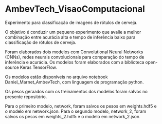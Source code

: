 # AmbevTech_VisaoComputacional
Experimento para classificação de imagens de rótulos de cerveja.

O objetivo é conduzir um pequeno experimento que avalie a melhor combinação
entre acurácia alta e tempo de inferência baixo para classificação de rótulos de cerveja.

Foram elaborados dois modelos com Convolutional Neural Networks (CNNs), redes neurais convolucionais para comparação do tempo de inferência e acurácia.
Os modelos foram elaborados com a biblioteca open-source Keras TensorFlow.

Os modelos estão disponíveis no arquivo notebook Daniel_Marnet_AmbevTech, com linguagem de programação python.

Os pesos geraados com os treinamentos dos modelos foram salvos no presente repositório.

Para o primeiro modelo, network, foram salvos os pesos em weights.hdf5 e o modelo em network.json.
Para o segundo modelo, network_2, foram salvos os pesos em weights_2.hdf5 e o modelo em network_2.json.
